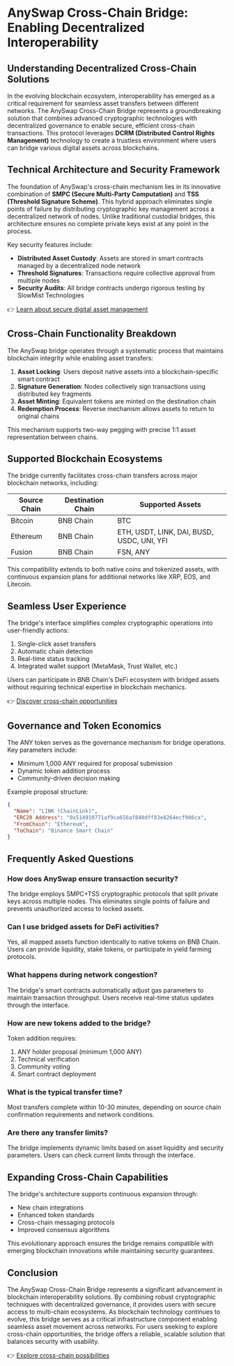 # AnySwap Cross-Chain Bridge: Enabling Decentralized Interoperability

## Understanding Decentralized Cross-Chain Solutions

In the evolving blockchain ecosystem, interoperability has emerged as a critical requirement for seamless asset transfers between different networks. The AnySwap Cross-Chain Bridge represents a groundbreaking solution that combines advanced cryptographic technologies with decentralized governance to enable secure, efficient cross-chain transactions. This protocol leverages **DCRM (Distributed Control Rights Management)** technology to create a trustless environment where users can bridge various digital assets across blockchains.

## Technical Architecture and Security Framework

The foundation of AnySwap's cross-chain mechanism lies in its innovative combination of **SMPC (Secure Multi-Party Computation)** and **TSS (Threshold Signature Scheme)**. This hybrid approach eliminates single points of failure by distributing cryptographic key management across a decentralized network of nodes. Unlike traditional custodial bridges, this architecture ensures no complete private keys exist at any point in the process.

Key security features include:
- **Distributed Asset Custody**: Assets are stored in smart contracts managed by a decentralized node network
- **Threshold Signatures**: Transactions require collective approval from multiple nodes
- **Security Audits**: All bridge contracts undergo rigorous testing by SlowMist Technologies

👉 [Learn about secure digital asset management](https://bit.ly/okx-bonus)

## Cross-Chain Functionality Breakdown

The AnySwap bridge operates through a systematic process that maintains blockchain integrity while enabling asset transfers:

1. **Asset Locking**: Users deposit native assets into a blockchain-specific smart contract
2. **Signature Generation**: Nodes collectively sign transactions using distributed key fragments
3. **Asset Minting**: Equivalent tokens are minted on the destination chain
4. **Redemption Process**: Reverse mechanism allows assets to return to original chains

This mechanism supports two-way pegging with precise 1:1 asset representation between chains.

## Supported Blockchain Ecosystems

The bridge currently facilitates cross-chain transfers across major blockchain networks, including:

| Source Chain     | Destination Chain | Supported Assets                          |
|------------------|-------------------|-------------------------------------------|
| Bitcoin          | BNB Chain         | BTC                                       |
| Ethereum         | BNB Chain         | ETH, USDT, LINK, DAI, BUSD, USDC, UNI, YFI |
| Fusion           | BNB Chain         | FSN, ANY                                  |

This compatibility extends to both native coins and tokenized assets, with continuous expansion plans for additional networks like XRP, EOS, and Litecoin.

## Seamless User Experience

The bridge's interface simplifies complex cryptographic operations into user-friendly actions:
1. Single-click asset transfers
2. Automatic chain detection
3. Real-time status tracking
4. Integrated wallet support (MetaMask, Trust Wallet, etc.)

Users can participate in BNB Chain's DeFi ecosystem with bridged assets without requiring technical expertise in blockchain mechanics.

👉 [Discover cross-chain opportunities](https://bit.ly/okx-bonus)

## Governance and Token Economics

The ANY token serves as the governance mechanism for bridge operations. Key parameters include:
- Minimum 1,000 ANY required for proposal submission
- Dynamic token addition process
- Community-driven decision making

Example proposal structure:
```json
{
  "Name": "LINK (ChainLink)",
  "ERC20 Address": "0x514910771af9ca656af840dff83e8264ecf986ca",
  "FromChain": "Ethereum",
  "ToChain": "Binance Smart Chain"
}
```

## Frequently Asked Questions

### How does AnySwap ensure transaction security?
The bridge employs SMPC+TSS cryptographic protocols that split private keys across multiple nodes. This eliminates single points of failure and prevents unauthorized access to locked assets.

### Can I use bridged assets for DeFi activities?
Yes, all mapped assets function identically to native tokens on BNB Chain. Users can provide liquidity, stake tokens, or participate in yield farming protocols.

### What happens during network congestion?
The bridge's smart contracts automatically adjust gas parameters to maintain transaction throughput. Users receive real-time status updates through the interface.

### How are new tokens added to the bridge?
Token addition requires:
1. ANY holder proposal (minimum 1,000 ANY)
2. Technical verification
3. Community voting
4. Smart contract deployment

### What is the typical transfer time?
Most transfers complete within 10-30 minutes, depending on source chain confirmation requirements and network conditions.

### Are there any transfer limits?
The bridge implements dynamic limits based on asset liquidity and security parameters. Users can check current limits through the interface.

## Expanding Cross-Chain Capabilities

The bridge's architecture supports continuous expansion through:
- New chain integrations
- Enhanced token standards
- Cross-chain messaging protocols
- Improved consensus algorithms

This evolutionary approach ensures the bridge remains compatible with emerging blockchain innovations while maintaining security guarantees.

## Conclusion

The AnySwap Cross-Chain Bridge represents a significant advancement in blockchain interoperability solutions. By combining robust cryptographic techniques with decentralized governance, it provides users with secure access to multi-chain ecosystems. As blockchain technology continues to evolve, this bridge serves as a critical infrastructure component enabling seamless asset movement across networks. For users seeking to explore cross-chain opportunities, the bridge offers a reliable, scalable solution that balances security with usability.

👉 [Explore cross-chain possibilities](https://bit.ly/okx-bonus)